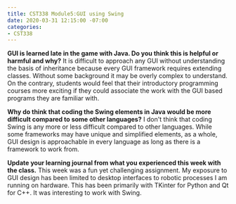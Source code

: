 ```yaml
---
title: CST338 Module5:GUI using Swing
date: 2020-03-31 12:15:00 -07:00
categories:
- CST338
---
```


**GUI is learned late in the game with Java.  Do you think this is helpful or harmful and why?**
It is difficult to approach any GUI without understanding the basis of inheritance because every GUI framework requires extending classes. Without some background it may be overly complex to understand.  On the contrary, students would feel that their introductory programming courses more exciting if they could associate the work with the GUI based programs they are familiar with.

**Why do think that coding the Swing elements in Java would be more difficult compared to some other languages?**
I don't think that coding Swing is any more or less difficult compared to other languages. While some frameworks may have unique and simplified elements, as a whole, GUI design is approachable in every language as long as there is a framework to work from.

**Update your learning journal from what you experienced this week with the class.**
This week was a fun yet challenging assignment. My exposure to GUI design has been limited to desktop interfaces to robotic processes I am running on hardware. This has been primarily with TKinter for Python and Qt for C++.  It was interesting to work with Swing. 